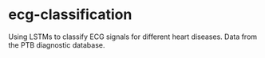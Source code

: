# ecg-classification
Using LSTMs to classify ECG signals for different heart diseases. Data from the PTB diagnostic database.
